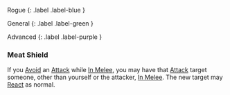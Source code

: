 Rogue
{: .label .label-blue }

General
{: .label .label-green }

Advanced
{: .label .label-purple }
### Meat Shield

If you [Avoid](Core/Reacting#Avoid) an [Attack](Core/Terminology#Attack) while [In Melee](Core/Effects#In%20Melee), you may have that [Attack](Core/Terminology#Attack) target someone, other than yourself or the attacker, [In Melee](Core/Effects#In%20Melee). The new target may [React](Game/Core/Reacting) as normal.
